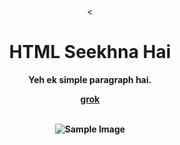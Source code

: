 <!DOCTYPE html>
<html>
<head>
  <title>HTML Basic game</title>
  <jiten is good boy></jiten>
</head>
<body>
  <center><
  
<b>
  <h1>HTML Seekhna Hai</h1>
  <p>Yeh ek simple paragraph hai.</p>

  <a href="https://grok.com/chat/261d9dc8-452f-4995-b5d1-8ba405a9ac30" target="_blank">grok</a><br><br>

  <img src="https://images.app.goo.gl/WyD9u" alt="Sample Image">
  </img src>
  </center>
<b></b>
</body>
</html>
